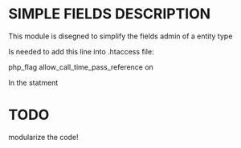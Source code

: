 SIMPLE FIELDS DESCRIPTION
=========================
This module is disegned to simplify the fields admin of a entity type



Is needed to add this line into .htaccess file:

  php_flag allow_call_time_pass_reference   on

In the <IfModule mod_php5.c> statment


TODO
====
modularize the code!
